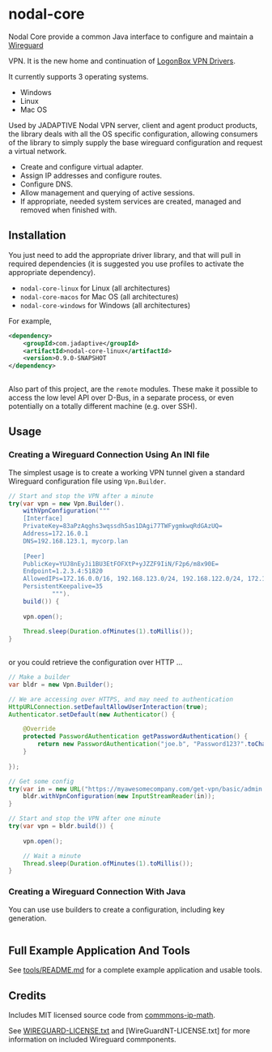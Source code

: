 # nodal-core

Nodal Core provide a common Java interface to configure and maintain a [Wireguard](https://www.wireguard.com/)

VPN. It is the new home and continuation of [LogonBox VPN Drivers](https://github.com/nervepoint/logonbox-vpn-drivers).

It currently supports 3 operating systems.

 * Windows
 * Linux
 * Mac OS
 
Used by JADAPTIVE Nodal VPN server, client and agent product products, the library deals with all the OS specific configuration, allowing consumers of the library to simply supply the base wireguard configuration
and request a virtual network.

 * Create and configure virtual adapter.
 * Assign IP addresses and configure routes.
 * Configure DNS.
 * Allow management and querying of active sessions.
 * If appropriate, needed system services are created, managed and removed when finished with.  
 
 
## Installation
 
You just need to add the appropriate driver library, and that will pull in required 
dependencies (it is suggested you use profiles to activate the appropriate dependency).

 * `nodal-core-linux` for Linux (all architectures)
 * `nodal-core-macos` for Mac OS (all architectures)
 * `nodal-core-windows` for Windows (all architectures)

For example,

```xml
<dependency>
    <groupId>com.jadaptive</groupId>
    <artifactId>nodal-core-linux</artifactId>
    <version>0.9.0-SNAPSHOT
</dependency>
    
```

Also part of this project, are the `remote` modules. These make it possible to access the low level API over D-Bus, in a separate process, or even potentially on a totally different machine (e.g. over SSH).

## Usage

### Creating a Wireguard Connection Using An INI file

The simplest usage is to create a working VPN tunnel given a standard Wireguard configuration file using `Vpn.Builder`. 

```java
// Start and stop the VPN after a minute
try(var vpn = new Vpn.Builder().
	withVpnConfiguration("""
	[Interface]
	PrivateKey=83aPzAqghs3wqssdh5as1DAgi77TWFygmkwqRdGAzUQ=
	Address=172.16.0.1
	DNS=192.168.123.1, mycorp.lan
	
	[Peer]
	PublicKey=YUJ8nEyJi1BU3EtFOFXtP+yJZZF9IiN/F2p6/m8x90E=
	Endpoint=1.2.3.4:51820
	AllowedIPs=172.16.0.0/16, 192.168.123.0/24, 192.168.122.0/24, 172.17.0.0/16
	PersistentKeepalive=35
			""").
	build()) {
	
	vpn.open();
	
	Thread.sleep(Duration.ofMinutes(1).toMillis());
}
		
```

or you could retrieve the configuration over HTTP ...

```java
// Make a builder
var bldr = new Vpn.Builder();

// We are accessing over HTTPS, and may need to authentication
HttpURLConnection.setDefaultAllowUserInteraction(true);
Authenticator.setDefault(new Authenticator() {

	@Override
	protected PasswordAuthentication getPasswordAuthentication() {
		return new PasswordAuthentication("joe.b", "Password123?".toCharArray());
	}
	
});

// Get some config
try(var in = new URL("https://myawesomecompany.com/get-vpn/basic/admin.wg.conf").openStream()) {
	bldr.withVpnConfiguration(new InputStreamReader(in));
}

// Start and stop the VPN after one minute
try(var vpn = bldr.build()) {
	
	vpn.open();

	// Wait a minute
	Thread.sleep(Duration.ofMinutes(1).toMillis());
}
```

### Creating a Wireguard Connection With Java

You can use use builders to create a configuration, including key generation. 

```java
```

## Full Example Application And Tools

See [tools/README.md](tools/README.md) for a complete example application and usable tools.

## Credits

Includes MIT licensed source code from [commmons-ip-math](https://github.com/jgonian/commons-ip-math). 

See [WIREGUARD-LICENSE.txt](WIREGUARD-LICENSE.txt) and [WireGuardNT-LICENSE.txt] for more information on included Wireguard commponents.